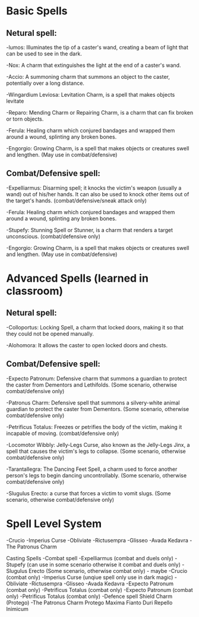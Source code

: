 # Basic Spells

## Netural spell:

-lumos: Illuminates the tip of a caster's wand, creating a beam of light that can be used to see in the dark.

-Nox: A charm that extinguishes the light at the end of a caster's wand. 

-Accio: A summoning charm that summons an object to the caster, potentially over a long distance.

-Wingardium Leviosa: Levitation Charm, is a spell that makes objects levitate
	
-Reparo: Mending Charm or Repairing Charm, is a charm that can fix broken or torn objects.

-Ferula: Healing charm which conjured bandages and wrapped them around a wound, splinting any broken bones.

-Engorgio: Growing Charm, is a spell that makes objects or creatures swell and lengthen. (May use in combat/defensive)
	
## Combat/Defensive spell:

-Expelliarmus: Disarming spell; it knocks the victim's weapon (usually a wand) out of his/her hands. It can also be 		used to knock other items out of the target's hands. (combat/defensive/sneak attack only)

-Ferula: Healing charm which conjured bandages and wrapped them around a wound, splinting any broken bones.

-Stupefy: Stunning Spell or Stunner, is a charm that renders a target unconscious. (combat/defensive only)

-Engorgio: Growing Charm, is a spell that makes objects or creatures swell and lengthen. (May use in combat/defensive)


# Advanced Spells (learned in classroom)

## Netural spell:

-Colloportus: Locking Spell, a charm that locked doors, making it so that they could not be opened manually. 

-Alohomora: It allows the caster to open locked doors and chests.

## Combat/Defensive spell:

-Expecto Patronum: Defensive charm that summons a guardian to protect the caster from Dementors and Lethifolds. (Some scenario, otherwise combat/defensive only)

-Patronus Charm: Defensive spell that summons a silvery-white animal guardian to protect the caster from Dementors. (Some scenario, otherwise combat/defensive only)

-Petrificus Totalus: Freezes or petrifies the body of the victim, making it incapable of moving. (combat/defensive only)

-Locomotor Wibbly: Jelly-Legs Curse, also known as the Jelly-Legs Jinx, a spell that causes the victim's legs to collapse. (Some scenario, otherwise combat/defensive only)

-Tarantallegra: The Dancing Feet Spell, a charm used to force another person's legs to begin dancing uncontrollably. (Some scenario, otherwise combat/defensive only)

-Slugulus Erecto: a curse that forces a victim to vomit slugs. (Some scenario, otherwise combat/defensive only)


# Spell Level System
-Crucio 
-Imperius Curse 
-Obliviate
-Rictusempra
-Glisseo
-Avada Kedavra
-The Patronus Charm

Casting Spells
-Combat spell
  -Expelliarmus (combat and duels only)
  -Stupefy (can use in some scenario otherwise it combat and duels only)
  -Slugulus Erecto (Some scenario, otherwise combat only) - maybe
  -Crucio (combat only)
  -Imperius Curse (unqiue spell only use in dark magic)
  -Obliviate
  -Rictusempra
  -Glisseo
  -Avada Kedavra
  -Expecto Patronum (combat only)
  -Petrificus Totalus (combat only)
  -Expecto Patronum (combat only)
  -Petrificus Totalus (combat only)
-Defence spell
  Shield Charm (Protego)
  -The Patronus Charm
  Protego Maxima
  Fianto Duri
  Repello Inimicum

